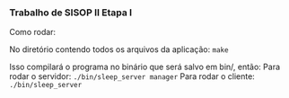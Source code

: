 ### Trabalho de SISOP II Etapa I

Como rodar:

No diretório contendo todos os arquivos da aplicação:
`make`

Isso compilará o programa no binário que será salvo em bin/, então:
Para rodar o servidor:
`./bin/sleep_server manager`
Para rodar o cliente:
`./bin/sleep_server`
